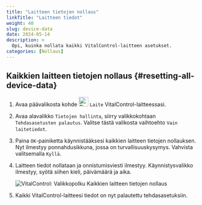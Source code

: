 ```yaml
---
title: "Laitteen tietojen nollaus"
linkTitle: "Laitteen tiedot"
weight: 40
slug: device-data
date: 2024-05-14
description: >
  Opi, kuinka nollata kaikki VitalControl-laitteen asetukset.
categories: [Nollaus]
---
```

## Kaikkien laitteen tietojen nollaus {#resetting-all-device-data}

1. Avaa päävalikosta kohde <img src="/icons/device.svg" width="25" align="bottom" alt="Device" /> `Laite` VitalControl-laitteessasi.

1. Avaa alavalikko `Tietojen hallinta`, siirry valikkokohtaan `Tehdasasetusten palautus`. Valitse tästä valikosta vaihtoehto `Vain laitetiedot`.

1. Paina `OK`-painiketta käynnistääksesi kaikkien laitteen tietojen nollauksen. Nyt ilmestyy ponnahdusikkuna, jossa on turvallisuuskysymys. Vahvista valitsemalla `Kyllä`.

1. Laitteen tiedot nollataan ja onnistumisviesti ilmestyy. Käynnistysvalikko ilmestyy, syötä siihen kieli, päivämäärä ja aika.

   ![VitalControl: Valikkopolku Kaikkien laitteen tietojen nollaus](../images/resetdevicedata.png "Laitteen tietojen nollaus")

1. Kaikki VitalControl-laitteesi tiedot on nyt palautettu tehdasasetuksiin.
